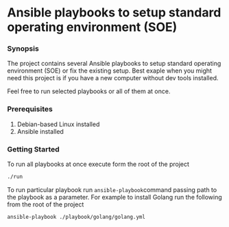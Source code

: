 # Ansible playbooks to setup standard operating environment (SOE)

### Synopsis

The project contains several Ansible playbooks to setup standard operating
environment (SOE) or fix the existing setup. Best exaple when you might 
need this project is if you have a new computer without dev tools installed.

Feel free to run selected playbooks or all of them at once.

### Prerequisites

1. Debian-based Linux installed
1. Ansible installed

### Getting Started

To run all playbooks at once execute form the root of the project

```bash
./run
```

To run particular playbook run `ansible-playbook`command passing path to 
the playbook as a parameter. For example to install Golang run the following 
from the root of the project
```bash
ansible-playbook ./playbook/golang/golang.yml
```

